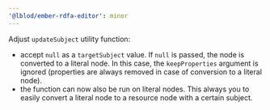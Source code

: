 ```yaml
---
'@lblod/ember-rdfa-editor': minor
---
```


Adjust `updateSubject` utility function:
- accept `null` as a `targetSubject` value. If `null` is passed, the node is converted to a literal node. In this case, the `keepProperties` argument is ignored (properties are always removed in case of conversion to a literal node).
- the function can now also be run on literal nodes. This always you to easily convert a literal node to a resource node with a certain subject.